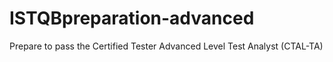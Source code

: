# ISTQBpreparation-advanced
Prepare to pass the Certified Tester Advanced Level Test Analyst (CTAL-TA)
